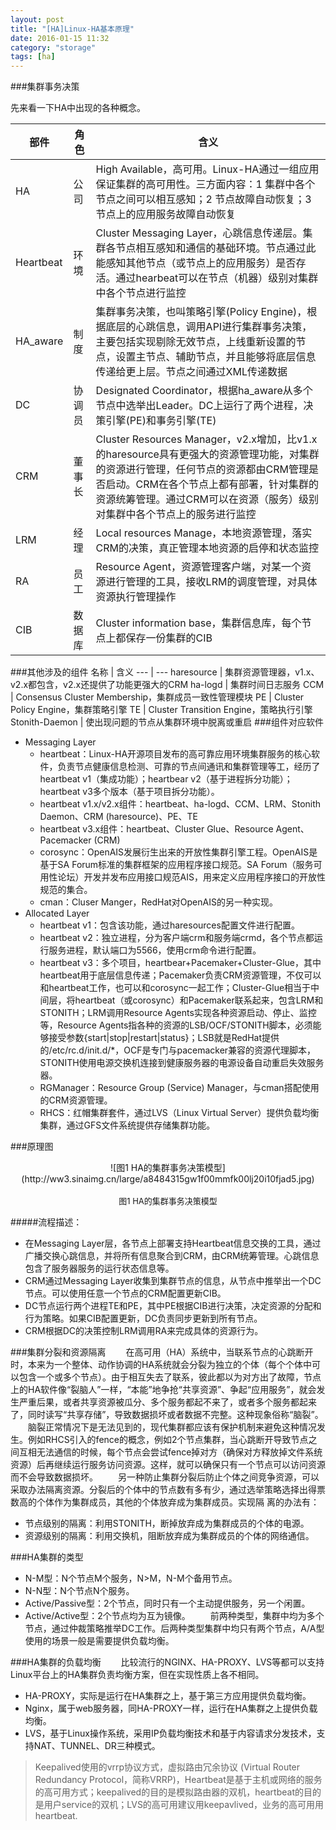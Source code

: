 ```yaml
---
layout: post
title: "[HA]Linux-HA基本原理"
date: 2016-01-15 11:32
category: "storage"
tags: [ha]
---
```

###集群事务决策

先来看一下HA中出现的各种概念。

| 部件 | 角色 | 含义 |
| --- | --- | --- |
| HA | 公司 | High Available，高可用。Linux-HA通过一组应用保证集群的高可用性。三方面内容：1 集群中各个节点之间可以相互感知；2 节点故障自动恢复；3 节点上的应用服务故障自动恢复 |
| Heartbeat | 环境 | Cluster Messaging Layer，心跳信息传递层。集群各节点相互感知和通信的基础环境。节点通过此能感知其他节点（或节点上的应用服务）是否存活。通过hearbeat可以在节点（机器）级别对集群中各个节点进行监控 |
| HA_aware | 制度 | 集群事务决策，也叫策略引擎(Policy Engine)，根据底层的心跳信息，调用API进行集群事务决策，主要包括实现剔除无效节点，上线重新设置的节点，设置主节点、辅助节点，并且能够将底层信息传递给更上层。节点之间通过XML传递数据 |
| DC | 协调员 | Designated Coordinator，根据ha_aware从多个节点中选举出Leader。DC上运行了两个进程，决策引擎(PE)和事务引擎(TE) |
| CRM | 董事长 | Cluster Resources Manager，v2.x增加，比v1.x的haresource具有更强大的资源管理功能，对集群的资源进行管理，任何节点的资源都由CRM管理是否启动。CRM在各个节点上都有部署，针对集群的资源统筹管理。通过CRM可以在资源（服务）级别对集群中各个节点上的服务进行监控 |
| LRM | 经理 | Local resources Manage，本地资源管理，落实CRM的决策，真正管理本地资源的启停和状态监控 |
| RA | 员工 | Resource Agent，资源管理客户端，对某一个资源进行管理的工具，接收LRM的调度管理，对具体资源执行管理操作 |
| CIB | 数据库 | Cluster information base，集群信息库，每个节点上都保存一份集群的CIB |
###其他涉及的组件
名称 | 含义
--- | ---
haresource | 集群资源管理器，v1.x、v2.x都包含，v2.x还提供了功能更强大的CRM
ha-logd | 集群时间日志服务
CCM | Consensus Cluster Membership，集群成员一致性管理模块
PE | Cluster Policy Engine，集群策略引擎
TE | Cluster Transition Engine，策略执行引擎
Stonith-Daemon | 使出现问题的节点从集群环境中脱离或重启
###组件对应软件
* Messaging Layer
	* heartbeat：Linux-HA开源项目发布的高可靠应用环境集群服务的核心软件，负责节点健康信息检测、可靠的节点间通讯和集群管理等工，经历了heartbeat v1（集成功能）；heartbear v2（基于进程拆分功能）；heartbeat v3多个版本（基于项目拆分功能）。
	* heartbeat v1.x/v2.x组件：heartbeat、ha-logd、CCM、LRM、Stonith Daemon、CRM (haresource)、PE、TE
	* heartbeat v3.x组件：heartbeat、Cluster Glue、Resource Agent、Pacemacker (CRM)
	* corosync：OpenAIS发展衍生出来的开放性集群引擎工程。OpenAIS是基于SA Forum标准的集群框架的应用程序接口规范。SA Forum（服务可用性论坛）开发并发布应用接口规范AIS，用来定义应用程序接口的开放性规范的集合。
	* cman：Cluser Manger，RedHat对OpenAIS的另一种实现。
* Allocated Layer 
	* heartbeat v1：包含该功能，通过haresources配置文件进行配置。 
	* heartbeat v2：独立进程，分为客户端crm和服务端crmd，各个节点都运行服务进程，默认端口为5566，使用crm命令进行配置。
	* heartbeat v3：多个项目，heartbear+Pacemaker+Cluster-Glue，其中heartbeat用于底层信息传递；Pacemaker负责CRM资源管理，不仅可以和heartbeat工作，也可以和corosync一起工作；Cluster-Glue相当于中间层，将heartbeat（或corosync）和Pacemaker联系起来，包含LRM和STONITH；LRM调用Resource Agents实现各种资源启动、停止、监控等，Resource Agents指各种的资源的LSB/OCF/STONITH脚本，必须能够接受参数{start|stop|restart|status}；LSB就是RedHat提供的/etc/rc.d/init.d/*，OCF是专门与pacemacker兼容的资源代理脚本，STONITH使用电源交换机连接到健康服务器的电源设备自动重启失效服务器。
	* RGManager：Resource Group (Service) Manager，与cman搭配使用的CRM资源管理。
	* RHCS：红帽集群套件，通过LVS（Linux Virtual Server）提供负载均衡集群，通过GFS文件系统提供存储集群功能。

###原理图
<center>![图1 HA的集群事务决策模型](http://ww3.sinaimg.cn/large/a8484315gw1f00mmfk00lj20i10fjad5.jpg)</center><br/><center>
<font size=2>图1 HA的集群事务决策模型</font></center>

#####流程描述：
* 在Messaging Layer层，各节点上部署支持Heartbeat信息交换的工具，通过广播交换心跳信息，并将所有信息聚合到CRM，由CRM统筹管理。心跳信息包含了服务器服务的运行状态信息等。
* CRM通过Messaging Layer收集到集群节点的信息，从节点中推举出一个DC节点。可以使用任意一个节点的CRM配置更新CIB。
* DC节点运行两个进程TE和PE，其中PE根据CIB进行决策，决定资源的分配和行为策略。如果CIB配置更新，DC负责同步更新到所有节点。
* CRM根据DC的决策控制LRM调用RA来完成具体的资源行为。

###集群分裂和资源隔离
　　在高可用（HA）系统中，当联系节点的心跳断开时，本来为一个整体、动作协调的HA系统就会分裂为独立的个体（每个个体中可以包含一个或多个节点）。由于相互失去了联系，彼此都以为对方出了故障，节点上的HA软件像“裂脑人”一样，“本能”地争抢“共享资源”、争起“应用服务”，就会发生严重后果，或者共享资源被瓜分、多个服务都起不来了，或者多个服务都起来了，同时读写“共享存储”，导致数据损坏或者数据不完整。这种现象俗称“脑裂”。
　　脑裂正常情况下是无法见到的，现代集群都应该有保护机制来避免这种情况发生。例如RHCS引入的fence的概念，例如2个节点集群，当心跳断开导致节点之间互相无法通信的时候，每个节点会尝试fence掉对方（确保对方释放掉文件系统资源）后再继续运行服务访问资源。这样，就可以确保只有一个节点可以访问资源而不会导致数据损坏。
　　另一种防止集群分裂后防止个体之间竞争资源，可以采取办法隔离资源。分裂后的个体中的节点数有多有少，通过选举策略选择出得票数高的个体作为集群成员，其他的个体放弃成为集群成员。实现隔
离的办法有：

* 节点级别的隔离：利用STONITH，断掉放弃成为集群成员的个体的电源。
* 资源级别的隔离：利用交换机，阻断放弃成为集群成员的个体的网络通信。

###HA集群的类型
* N-M型：N个节点M个服务，N>M，N-M个备用节点。
* N-N型：N个节点N个服务。
* Active/Passive型：2个节点，同时只有一个主动提供服务，另一个闲置。
* Active/Active型：2个节点均为互为镜像。
　　前两种类型，集群中均为多个节点，通过仲裁策略推举DC工作。后两种类型集群中均只有两个节点，A/A型使用的场景一般是需要提供负载均衡。

###HA集群的负载均衡
　　比较流行的NGINX、HA-PROXY、LVS等都可以支持Linux平台上的HA集群负责均衡方案，但在实现性质上各不相同。

* HA-PROXY，实际是运行在HA集群之上，基于第三方应用提供负载均衡。
* Nginx，属于web服务器，同HA-PROXY一样，运行在HA集群之上提供负载均衡。
* LVS，基于Linux操作系统，采用IP负载均衡技术和基于内容请求分发技术，支持NAT、TUNNEL、DR三种模式。

> Keepalived使用的vrrp协议方式，虚拟路由冗余协议 (Virtual Router Redundancy Protocol，简称VRRP)，Heartbeat是基于主机或网络的服务的高可用方式；keepalived的目的是模拟路由器的双机，heartbeat的目的是用户service的双机；LVS的高可用建议用keepavlived，业务的高可用用heartbeat.

